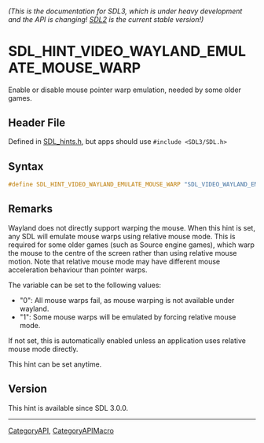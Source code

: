 ###### (This is the documentation for SDL3, which is under heavy development and the API is changing! [SDL2](https://wiki.libsdl.org/SDL2/) is the current stable version!)
# SDL_HINT_VIDEO_WAYLAND_EMULATE_MOUSE_WARP

Enable or disable mouse pointer warp emulation, needed by some older games.

## Header File

Defined in [SDL_hints.h](https://github.com/libsdl-org/SDL/blob/main/include/SDL3/SDL_hints.h), but apps should use `#include <SDL3/SDL.h>`

## Syntax

```c
#define SDL_HINT_VIDEO_WAYLAND_EMULATE_MOUSE_WARP "SDL_VIDEO_WAYLAND_EMULATE_MOUSE_WARP"
```

## Remarks

Wayland does not directly support warping the mouse. When this hint is set,
any SDL will emulate mouse warps using relative mouse mode. This is
required for some older games (such as Source engine games), which warp the
mouse to the centre of the screen rather than using relative mouse motion.
Note that relative mouse mode may have different mouse acceleration
behaviour than pointer warps.

The variable can be set to the following values:

- "0": All mouse warps fail, as mouse warping is not available under
  wayland.
- "1": Some mouse warps will be emulated by forcing relative mouse mode.

If not set, this is automatically enabled unless an application uses
relative mouse mode directly.

This hint can be set anytime.

## Version

This hint is available since SDL 3.0.0.

----
[CategoryAPI](CategoryAPI), [CategoryAPIMacro](CategoryAPIMacro)

